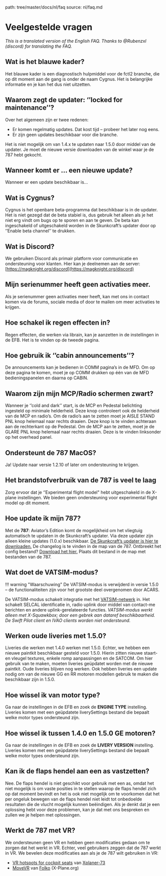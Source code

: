 path: tree/master/docs/nl/faq
source: nl/faq.md

# Veelgestelde vragen
*This is a translated version of the English FAQ. Thanks to @Rubenzxl (discord) for translating the FAQ.*

## Wat is het blauwe kader?
Het blauwe kader is een diagnostisch hulpmiddel voor de fctl2 branche, die op dit moment aan de gang is onder de naam Cygnus. Het is belangrijke informatie en je kan het dus niet uitzetten.

## Waarom zegt de updater: ‘’locked for maintenance’’?
Over het algemeen zijn er twee redenen:

*   Er komen regelmatig updates. Dat kost tijd – probeer het later nog eens.
*   Er zijn geen updates beschikbaar voor die branche. 

Het is niet mogelijk om van 1.4.x te updaten naar 1.5.0 door middel van de updater. Je moet de nieuwe versie downloaden van de winkel waar je de 787 hebt gekocht.

## Wanneer komt er … een nieuwe update?
Wanneer er een update beschikbaar is…

## Wat is Cygnus?
Cygnus is het openbare beta-programma dat beschikbaar is in de updater. Het is niet gezegd dat de beta stabiel is, dus gebruik het alleen als je het niet erg vindt om bugs op te sporen en aan te geven. De beta kan ingeschakeld of uitgeschakeld worden in de Skunkcraft’s updater door op ‘’Enable beta channel’’ te drukken. 

## Wat is Discord?
We gebruiken Discord als primair platform voor communicatie en ondersteuning voor klanten. Hier kan je deelnemen aan de server: [https://magknight.org/discord](https://magknight.org/discord)

## Mijn serienummer heeft geen activaties meer.
Als je serienummer geen activaties meer heeft, kan met ons in contact komen via de forums, sociale media of door te mailen om meer activaties te krijgen. 

## Hoe schakel ik regen effecten in?
Regen effecten, die werken via librain, kan je aanzetten in de instellingen in de EFB. Het is te vinden op de tweede pagina. 

## Hoe gebruik ik ‘’cabin announcements’’?
De announcements kan je bedienen in COMM pagina’s in de MFD. Om op deze pagina te komen, moet je op COMM drukken op één van de MFD bedieningspanelen en daarna op CABIN. 

## Waarom zijn mijn MCP/Radio schermen zwart?
Wanneer je ‘’cold and dark’’ start, is de MCP en Pedestal belichting ingesteld op minimale helderheid. Deze knop controleert ook de helderheid van de MCP en radio’s. Om de radio’s aan te zetten moet je AISLE STAND PNL knop helemaal naar rechts draaien. Deze knop is te vinden achteraan aan de rechterkant op de Pedestal. 
Om de MCP aan te zetten, moet je de GLARE PNL knop helemaal naar rechts draaien. Deze is te vinden linksonder op het overhead panel. 

## Ondersteunt de 787 MacOS?
Ja! Update naar versie 1.2.10 of later om ondersteuning te krijgen. 

## Het brandstofverbruik van de 787 is veel te laag
Zorg ervoor dat je ‘’Experimental flight model" hebt uitgeschakeld in de X-plane instellingen. We bieden geen ondersteuning voor experimental flight model op dit moment.

## Hoe update ik mijn 787?
Met de **787**: Aviator’s Edition komt de mogelijkheid om het vliegtuig automatisch te updaten in de Skunkcraft’s updater. Via deze updater zijn alleen kleine updates (1.0.x) beschikbaar. 
[De Skunkcraft’s updater is hier te downloaden.](https://forums.x-plane.org/index.php?/forums/topic/144828-updater-download-page-v22-available/)
De changelog is te vinden in de map van de 787.
Ontbreekt het config bestand? [Download het hier.](https://docs.magknight.org/img/skunkcrafts_updater.zip) Plaats dit bestand in de map met bestanden van de 787.

## Wat doet de VATSIM-modus?

!!! warning "Waarschuwing"
    De VATSIM-modus is verwijderd in versie 1.5.0 – de functionaliteiten zijn voor het grootste deel overgenomen door ACARS.

De VATSIM-modus schakelt integratie met het [VATSIM-netwerk](https://vatsim.net) in. Het schakelt SELCAL identificatie in, radio uplink door middel van contact-me berichten en andere uplink-gerelateerde functies. *VATSIM-modus werkt alleen met X-Squawkbox; door een gebrek aan dataref beschikbaarheid. De Swift Pilot client en IVAO clients worden niet ondersteund.*

## Werken oude liveries met 1.5.0?
Liveries die werken met 1.4.0 werken met 1.5.0. Echter, we hebben een nieuwe paintkit beschikbaar gesteld voor 1.5.0. Hierin zitten nieuwe staart- en vleugel textures, enkele romp aanpassingen en de SATCOM. Om hier gebruik van te maken, moeten liveries geüpdatet worden met de nieuwe paintkit. Oude liveries blijven nog werken. Ook hebben liveries een update nodig om van de nieuwe GG en RR motoren modellen gebruik te maken die beschikbaar zijn in 1.5.0. 

## Hoe wissel ik van motor type?
Ga naar de instellingen in de EFB en zoek de **ENGINE TYPE** instelling. Liveries komen met een geüpdatete liverySettings bestand die bepaalt welke motor types ondersteund zijn. 

## Hoe wissel ik tussen 1.4.0 en 1.5.0 GE motoren?
Ga naar de instellingen in de EFB en zoek de **LIVERY VERSION** instelling. Liveries komen met een geüpdatete liverySettings bestand die bepaalt welke motor types ondersteund zijn. 

## Kan ik de flaps hendel aan een as vastzetten?
Nee. De flaps hendel is niet geschikt voor gebruik met een as, omdat het niet mogelijk is om vaste posities in te stellen waarop de flaps hendel zich op dat moment bevindt en het is ook niet mogelijk om te voorkomen dat het per ongeluk bewegen van de flaps hendel niet leidt tot onbedoelde resultaten die de vlucht mogelijk kunnen beëindigen. Als je denkt dat je een oplossing hebt voor deze problemen, kan je dat met ons bespreken en zullen we je helpen met oplossingen. 

## Werkt de 787 met VR?
We ondersteunen geen VR en hebben geen modificaties gedaan om te zorgen dat het werkt in VR. Echter, veel gebruikers zeggen dat de 787 werkt in VR. 
We bevelen deze modificaties aan als je de 787 wilt gebruiken in VR:
*	[VR hotspots for cockpit seats](https://forums.x-plane.org/index.php?/forums/topic/172655-vr-hotspots-for-cockpit-seats/) van [Xplaner-73](https://forums.x-plane.org/index.php?/profile/428045-xplaner73/&wr=eyJhcHAiOiJmb3J1bXMiLCJtb2R1bGUiOiJmb3J1bXMtY29tbWVudCIsImlkXzEiOjE3MjY1NSwiaWRfMiI6MTYwMjY4OX0=)
*	[MoveVR](https://forums.x-plane.org/index.php?/files/file/44809-movevr-move-external-windows-into-x-plane-even-into-vr/) van [Folko](https://forums.x-plane.org/index.php?/profile/215470-folko/&wr=eyJhcHAiOiJkb3dubG9hZHMiLCJtb2R1bGUiOiJkb3dubG9hZHMiLCJpZF8xIjo0NDgwOX0=) (X-Plane.org)
